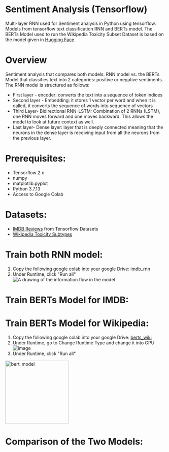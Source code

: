 # Sentiment Analysis (Tensorflow)
Multi-layer RNN used for Sentiment analysis in Python using tensorflow.
Models from tensorflow text classification RNN and BERTs model. 
The BERTs Model used to run the Wikipedia Toxicity Subset Dataset is based on the model given in [Hugging Face](https://huggingface.co/docs/transformers/tasks/sequence_classification)

# Overview
Sentiment analysis that compares both models: RNN model vs. the BERTs Model that classifies text into 2 categories: positive or negative sentiments. The RNN model is structured as follows:
- First layer - encoder: converts the text into a sequence of token indices
- Second layer - Embedding: it stores 1 vector per word and when it is called, it converts the sequence of words into sequence of vectors
- Third Layer- Bidirectional RNN-LSTM: Combination of 2 RNNs (LSTM), one RNN moves forward and one moves backward. This allows the model to look at future context as well. 
- Last layer- Dense layer: layer that is deeply connected meaning that the neurons in the dense layer is receiving input from all the neurons from the previous layer. 

# Prerequisites:
- Tensorflow 2.x
- numpy
- matplotlib.pyplot
- Python 3.7.13
- Access to Google Colab

# Datasets:
- [IMDB Reviews](https://www.tensorflow.org/datasets/catalog/imdb_reviews) from Tensorflow Datasets
- [Wikipedia Toxicity Subtypes](https://www.tensorflow.org/datasets/catalog/wikiann)

# Train both RNN model: 
1. Copy the following google colab into your google Drive: [imdb_rnn](https://colab.research.google.com/drive/1z5yFfh1SqE7SpAu8AFBCENeHsjrXmZDs?authuser=1)
2. Under Runtime, click "Run all"
![A drawing of the information flow in the model](https://github.com/tensorflow/text/blob/master/docs/tutorials/images/bidirectional.png?raw=1)

# Train BERTs Model for IMDB:

# Train BERTs Model for Wikipedia:
1. Copy the following google colab into your google Drive: [berts_wiki](https://colab.research.google.com/drive/1PAd3amrW5PhMd_azZp3SJ_ZD4ncXn3fP?authuser=1)
2. Under Runtime, go to Change Runtime Type and change it into GPU
![image](https://user-images.githubusercontent.com/84884991/184053028-bb3d9dc9-95fd-40ab-b822-0ece462fcd7e.png)
3. Under Runtime, click "Run all"

<img width="199" alt="bert_model" src="https://user-images.githubusercontent.com/84884991/183482796-c629aecb-3da9-453c-8572-5c726c9d8559.PNG">

# Comparison of the Two Models:
